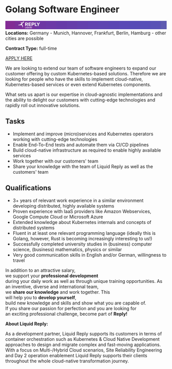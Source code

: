 # **Golang Software Engineer**
![Liquid Reply](../media/LiquidReply.png)
**Locations:** Germany - Munich, Hannover, Frankfurt, Berlin, Hamburg - other cities are possible

**Contract Type:** full-time

[APPLY HERE](https://liquidreply.bamboohr.com/jobs/view.php?id=29&source=aWQ9MTQ%3D)

We are looking to extend our team of software engineers to expand our customer offering by custom Kubernetes-based solutions. Therefore we are looking for people who have the skills to implement cloud-native, Kubernetes-based services or even extend Kubernetes components.

What sets us apart is our expertise in cloud-agnostic implementations and the ability to delight our customers with cutting-edge technologies and rapidly roll out innovative solutions.


## **Tasks**
* Implement and improve (micro)services and Kubernetes operators working with cutting-edge technologies
* Enable End-To-End tests and automate them via CI/CD pipelines
* Build cloud-native infrastructure as required to enable highly available services
* Work together with our customers' team
* Share your knowledge with the team of Liquid Reply as well as the customers' team

## **Qualifications**
* 3+ years of relevant work experience in a similar environment developing distributed, highly available systems
* Proven experience with IaaS providers like Amazon Webservices, Google Compute Cloud or Microsoft Azure
* Extended knowledge about Kubernetes internals and concepts of distributed systems
* Fluent in at least one relevant programming language (ideally this is Golang, however, Rust is becoming increasingly interesting to us!)
* Successfully completed university studies in (business) computer science, (business) mathematics, physics or similar
* Very good communication skills in English and/or German, willingness to travel

In addition to an attractive salary, we support your **professional development** during your daily work as well as through unique training opportunities. As an inventive, diverse and international team, we **share our knowledge** and work together. This will help you to **develop yourself**, build new knowledge and skills and show what you are capable of. If you share our passion for perfection and you are looking for an exciting professional challenge, become part of **Reply!**

**About Liquid Reply:**

As a development partner, Liquid Reply supports its customers in terms of container orchestration such as Kubernetes & Cloud Native Development approaches to design and migrate complex and fast-moving applications. With a focus on Multi-/Hybrid Cloud scenarios, Site Reliability Engineering and Day 2 operation enablement Liquid Reply supports their clients throughout the whole cloud-native transformation journey.  